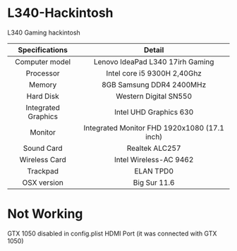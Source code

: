 # L340-Hackintosh
L340 Gaming hackintosh

|    Specifications   |                    Detail                    |
|:-------------------:|:--------------------------------------------:|
| Computer model      | Lenovo IdeaPad L340 17irh Gaming             |
| Processor           | Intel core i5 9300H 2,40Ghz                  |
| Memory              | 8GB Samsung DDR4 2400MHz                     |
| Hard Disk           | Western Digital SN550                        |
| Integrated Graphics | Intel UHD Graphics 630                       |
| Monitor             | Integrated Monitor FHD 1920x1080 (17.1 inch) |
| Sound Card          | Realtek ALC257                               |
| Wireless Card       | Intel Wireless-AC 9462                       |
| Trackpad            | ELAN TPD0                                    |
| OSX version         | Big Sur 11.6                                 |


# Not Working

GTX 1050 disabled in config.plist
HDMI Port (it was connected with GTX 1050) 
